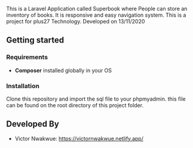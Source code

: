 This is a Laravel Application called Superbook where People can store an inventory of books. It is responsive and easy navigation system. This is a project for plus27 Technology. Developed on 13/11/2020

## Getting started

### Requirements

-   **Composer** installed globally in your OS

### Installation

Clone this repository and import the sql file to your phpmyadmin. this file can be found on the root directory of this project folder.

## Developed By

-   Victor Nwakwue: https://victornwakwue.netlify.app/
